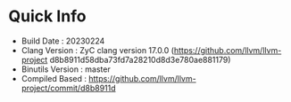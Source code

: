 # Quick Info
* Build Date : 20230224
* Clang Version : ZyC clang version 17.0.0 (https://github.com/llvm/llvm-project d8b8911d58dba73fd7a28210d8d3e780ae881179)
* Binutils Version : master
* Compiled Based : https://github.com/llvm/llvm-project/commit/d8b8911d

